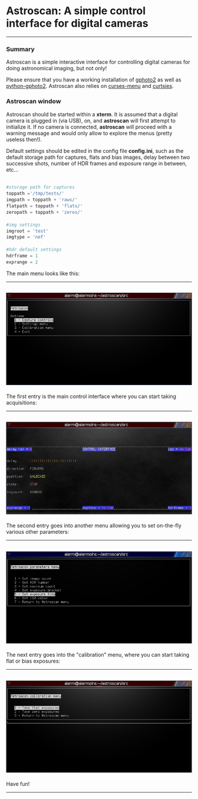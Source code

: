 # Astroscan: A simple control interface for digital cameras

---

### Summary

Astroscan is a simple interactive interface for controlling digital
cameras for doing astronomical imaging, but not only!

Please ensure that you have a working installation of
[gphoto2](https://github.com/gphoto/gphoto2) as well as
[python-gphoto2](https://github.com/jim-easterbrook/python-gphoto2). Astroscan
also relies on [curses-menu](https://github.com/pmbarrett314/curses-menu) and
[curtsies](https://github.com/bpython/curtsies).

### Astroscan window

Astroscan should be started within a **xterm**. It is assumed that a
digital camera is plugged in (via USB), on, and **astroscan** will
first attempt to initialize it. If no camera is connected,
**astroscan** will proceed with a warning message and would only allow
to explore the menus (pretty useless then!).

Default settings should be edited in the config file **config.ini**,
such as the default storage path for captures, flats and bias images,
delay between two successive shots, number of HDR frames and exposure
range in between, etc...

```python

#storage path for captures
toppath ='/tmp/tests/'
imgpath = toppath + 'raws/'
flatpath = toppath + 'flats/'
zeropath = toppath + 'zeros/'

#img settings
imgroot = 'test'
imgtype = 'nef'

#hdr default settings
hdrframe = 1
exprange = 2

```

The main menu looks like this:

---
![main](/docs/main_menu.png?raw=true)
---

The first entry is the main control interface where you can start taking acquisitions:

---
![capture](/docs/capture_controls.png?raw=true)
---

The second entry goes into another menu allowing you to set on-the-fly various other parameters:

---
![params](/docs/param_menu.png?raw=true)
---

The next entry goes into the "calibration" menu, where you can start
taking flat or bias exposures:

---
![params](/docs/calib_menu.png?raw=true)
---

Have fun!

---